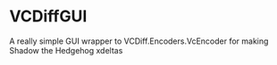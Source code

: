 # VCDiffGUI
A really simple GUI wrapper to VCDiff.Encoders.VcEncoder for making Shadow the Hedgehog xdeltas
